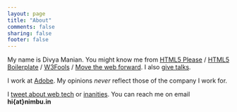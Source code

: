 ```yaml
---
layout: page
title: "About"
comments: false
sharing: false
footer: false
---
```


My name is Divya Manian. You might know me from [HTML5 Please](http://html5please.com) / [HTML5 Boilerplate](http://html5boilerplate.com) / [W3Fools](http://w3fools.com) / [Move the web forward](http://movethewebforward.org). I also [give talks](http://lanyrd.com/profile/divya/).

I work at [Adobe](http://html.adobe.com). My opinions _never_ reflect those of the company I work for. 

I [tweet about web tech](https://twitter.com/divya) or [inanities](https://twitter.com/nimbu). You can reach me on email **hi{at}nimbu.in**

